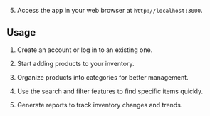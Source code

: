 
5. Access the app in your web browser at `http://localhost:3000`.

## Usage

1. Create an account or log in to an existing one.

2. Start adding products to your inventory.

3. Organize products into categories for better management.

4. Use the search and filter features to find specific items quickly.

5. Generate reports to track inventory changes and trends.


